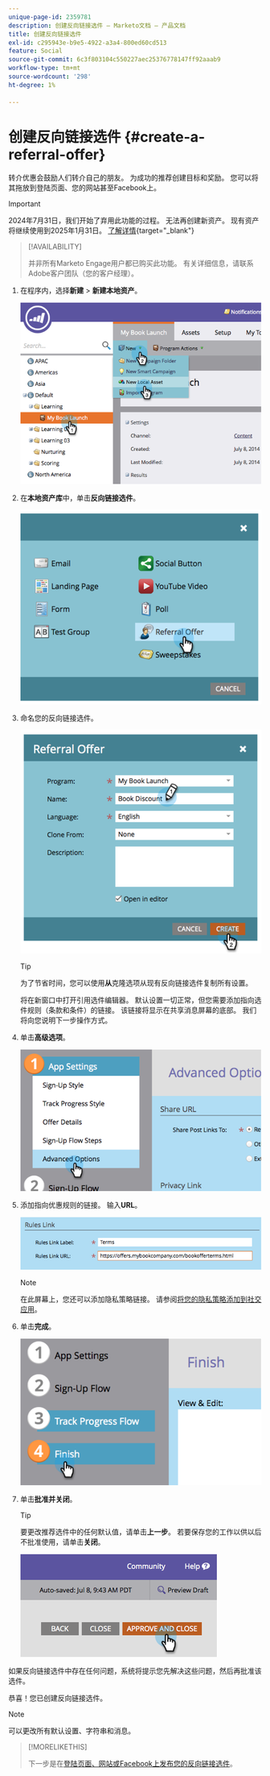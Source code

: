 ```yaml
---
unique-page-id: 2359781
description: 创建反向链接选件 — Marketo文档 — 产品文档
title: 创建反向链接选件
exl-id: c295943e-b9e5-4922-a3a4-800ed60cd513
feature: Social
source-git-commit: 6c3f803104c550227aec25376778147ff92aaab9
workflow-type: tm+mt
source-wordcount: '298'
ht-degree: 1%

---
```


# 创建反向链接选件 {#create-a-referral-offer}

转介优惠会鼓励人们转介自己的朋友。 为成功的推荐创建目标和奖励。 您可以将其拖放到登陆页面、您的网站甚至Facebook上。

>[!IMPORTANT]
>
>2024年7月31日，我们开始了弃用此功能的过程。 无法再创建新资产。 现有资产将继续使用到2025年1月31日。 [了解详情](https://nation.marketo.com/t5/employee-blogs/marketo-engage-social-features-deprecation/ba-p/351977){target="_blank"}

>[!AVAILABILITY]
>
>并非所有Marketo Engage用户都已购买此功能。 有关详细信息，请联系Adobe客户团队（您的客户经理）。

1. 在程序内，选择&#x200B;**新建** > **新建本地资产**。

   ![](assets/image2014-9-19-11-3a3-3a23.png)

1. 在&#x200B;**本地资产库**&#x200B;中，单击&#x200B;**反向链接选件**。

   ![](assets/image2014-9-19-11-3a3-3a31.png)

1. 命名您的反向链接选件。

   ![](assets/image2014-9-19-11-3a3-3a40.png)

   >[!TIP]
   >
   >为了节省时间，您可以使用&#x200B;**从**&#x200B;克隆选项从现有反向链接选件复制所有设置。

   将在新窗口中打开引用选件编辑器。 默认设置一切正常，但您需要添加指向选件规则（条款和条件）的链接。 该链接将显示在共享消息屏幕的底部。 我们将向您说明下一步操作方式。

1. 单击&#x200B;**高级选项**。

   ![](assets/image2014-9-19-11-3a3-3a49.png)

1. 添加指向优惠规则的链接。 输入&#x200B;**URL**。

   ![](assets/image2014-9-19-11-3a3-3a57.png)

   >[!NOTE]
   >
   >在此屏幕上，您还可以添加隐私策略链接。 请参阅[将您的隐私策略添加到社交应用](/help/marketo/product-docs/demand-generation/social/social-functions/add-your-privacy-policy-to-a-social-app.md)。

1. 单击&#x200B;**完成**。

   ![](assets/image2014-9-19-11-3a4-3a4.png)

1. 单击&#x200B;**批准并关闭**。

   >[!TIP]
   >
   >要更改推荐选件中的任何默认值，请单击&#x200B;**上一步**。 若要保存您的工作以供以后不批准使用，请单击&#x200B;**关闭**。

   ![](assets/image2014-9-19-11-3a4-3a11.png)

如果反向链接选件中存在任何问题，系统将提示您先解决这些问题，然后再批准该选件。

恭喜！您已创建反向链接选件。

>[!NOTE]
>
>可以更改所有默认设置、字符串和消息。

>[!MORELIKETHIS]
>
>下一步是在[登陆页面、网站或Facebook上发布您的反向链接选件](/help/marketo/product-docs/demand-generation/social/referral-offers/publish-a-referral-offer.md)。

